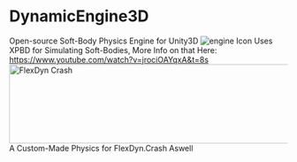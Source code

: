 # DynamicEngine3D
Open-source Soft-Body Physics Engine for Unity3D
![engine Icon](https://github.com/user-attachments/assets/3f28f46e-5c8f-4fb0-8106-aca79122ad5e)
Uses XPBD for Simulating Soft-Bodies, More Info on that Here: https://www.youtube.com/watch?v=jrociOAYqxA&t=8s
<img width="640" height="143" alt="FlexDyn Crash" src="https://github.com/user-attachments/assets/f2d5aca5-2c7c-4032-b192-838f6dd6c7d8" />
A Custom-Made Physics for FlexDyn.Crash Aswell
